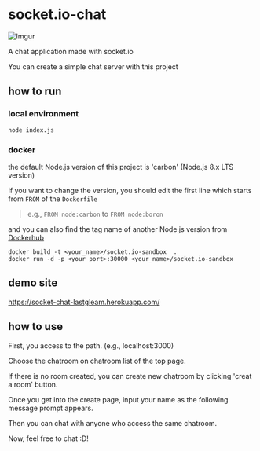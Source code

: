 # socket.io-chat

![Imgur](https://i.imgur.com/slOEQIc.png)

A chat application made with socket.io

You can create a simple chat server with this project

## how to run

### local environment
```
node index.js
```
### docker

the default Node.js version of this project is 'carbon' (Node.js 8.x LTS version)

If you want to change the version, you should edit the first line which starts from `FROM` of the `Dockerfile`

> e.g., `FROM node:carbon` to `FROM node:boron`

and you can also find the tag name of another Node.js version from [Dockerhub](https://hub.docker.com/_/node/)

```
docker build -t <your_name>/socket.io-sandbox  .
docker run -d -p <your port>:30000 <your_name>/socket.io-sandbox
```

## demo site

https://socket-chat-lastgleam.herokuapp.com/


## how to use

First, you access to the path. (e.g., localhost:3000)

Choose the chatroom on chatroom list of the top page.

If there is no room created, you can create new chatroom by clicking 'creat a room' button.

Once you get into the create page, input your name as the following message prompt appears.

Then you can chat with anyone who access the same chatroom. 



Now, feel free to chat :D!



